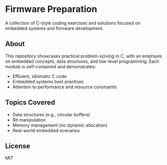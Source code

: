 # Firmware Preparation

A collection of C-style coding exercises and solutions focused on embedded systems and firmware development.

## About
This repository showcases practical problem-solving in C, with an emphasis on embedded concepts, data structures, and low-level programming. Each module is self-contained and demonstrates:
- Efficient, idiomatic C code
- Embedded systems best practices
- Attention to performance and resource constraints

## Topics Covered
- Data structures (e.g., circular buffers)
- Bit manipulation
- Memory management (no dynamic allocation)
- Real-world embedded scenarios

## License
MIT
